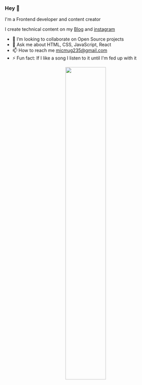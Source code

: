 ### Hey 👋

I'm a Frontend developer and content creator 

I create technical content on my [Blog](mugisha.hashnode.dev) and [instagram](https://www.instagram.com/mugishacharbel)
<!-- - 🔭 I’m currently working on ...🤔 I’m looking for help with Finding an open-sou
- 🌱 I’m currently learning ... -->

- 👯 I’m looking to collaborate on Open Source projects
- 💬 Ask me about HTML, CSS, JavaScript, React
- 📫 How to reach me micmug235@gmail.com
- ⚡ Fun fact: If I like a song I listen to it until I'm fed up with it

<p align="center"><img width="50%" src="https://github-readme-stats.vercel.app/api?username=mugisha23&show_icons=true" /></p>
